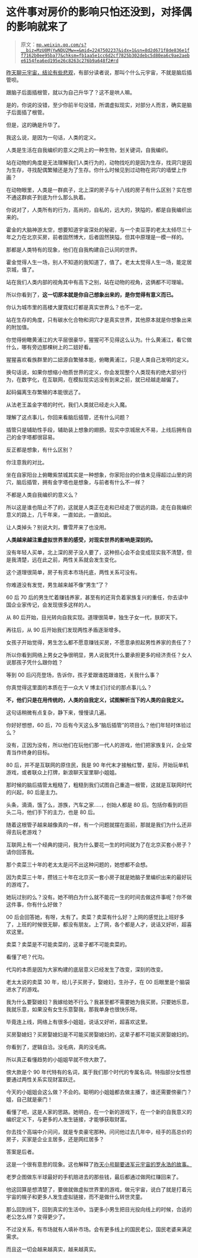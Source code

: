 # 这件事对房价的影响只怕还没到，对择偶的影响就来了

> 原文：[`mp.weixin.qq.com/s?__biz=MzU0MjYwNDU2Mw==&mid=2247502237&idx=1&sn=8d2d671f8de836e1ff7162b0ee95ba77&chksm=fb1aa5e1cc6d2cf7825b302debc5d80ea6c9ae2aebe6154fea6ed195e26c8263c276b9a648f2#rd`](http://mp.weixin.qq.com/s?__biz=MzU0MjYwNDU2Mw==&mid=2247502237&idx=1&sn=8d2d671f8de836e1ff7162b0ee95ba77&chksm=fb1aa5e1cc6d2cf7825b302debc5d80ea6c9ae2aebe6154fea6ed195e26c8263c276b9a648f2#rd)

[昨天聊元宇宙，结论有些悲观](http://mp.weixin.qq.com/s?__biz=MzU0MjYwNDU2Mw==&mid=2247502229&idx=1&sn=4c4467fe4f2364796c442ec962267180&chksm=fb1aa5e9cc6d2cffd82f52f19a847cf31260bd5097a1da6fa8ec6f9d15b8e119da4009241845&scene=21#wechat_redirect)，有部分读者说，那叫个什么元宇宙，不就是脑后插管呗。

跟脑子后面插根管，就以为自己升华了？这不是哄人嘛。

是的，你说的没错，至少你前半句没错，所谓虚拟现实，对部分人而言，确实是脑子后面插了根管。

但是，这的确是升华了。

我这么说，是因为一句话，人类的定义。

人类是生活在自我编织的意义之网上的一种生物，划关键词，自我编织。

站在动物的角度是无法理解我们人类行为的，动物找吃的是因为生存，找洞穴是因为生存，寻找配偶繁殖还是为了生存。你什么时候见到过动物在洞穴的墙壁上作画？

在动物眼里，人类是一群疯子，北上深的房子与十八线的房子有什么区别？实在想不通这群疯子到底为什么那么执着。

你说对了，人类所有的行为，高尚的，自私的，远大的，狭隘的，都是自我编织出来的。

霍金的大脑神游太空，想要知道宇宙深处的秘密，与一个卖豆芽的老太太倾尽三十年之力在北京买房，前者固然博大，后者固然狭隘，但其中原理是一模一样的。

那都是人类特有的现象，他们在自我构建自己认同的世界。

霍金觉得人生一场，别人不知道的我知道了，值了。老太太觉得人生一场，能定居京城，值了。

站在我们人类内部的视角其中有高下之别，站在动物的视角，这俩都不可理喻。

所以你看到了，**这一切原本就是你自己想象出来的，是你觉得有意义而已。** 

你认为城市里的高楼大厦霓虹灯都是真实世界么？也不一定。

站在生存的角度，只有碳水化合物和洞穴才是真实世界，其他原本就是你想象出来的附加值。

你觉得俯瞰黄浦江的大平层很豪华，猩猩可不见得这么认为。什么黄浦江，看它做什么，哪有旁边那棵树上的二妞好看。

猩猩喜欢看族群里的二妞源自繁殖本能，俯瞰黄浦江，只是人类自己发明的定义。

换句话说，如果你想缩小物质世界的定义，你会发现整个人类现有的绝大部分行为，在数字化，在互联网，在模拟现实远没有到来之前，就已经越走越偏了。

起码偏离生存繁殖的本能很远了。

从法老王盖金字塔的时代，我们人类就已经走火入魔。

理解了这点事儿，你回来看脑后插管，还有什么问题？

插管只是辅助性手段，辅助装上想象的翅膀。现实中京城居大不易，上线后拥有自己的金字塔都很容易。

反正都是想象，有什么区别？

你注意我的对比。

坐在自家阳台上俯瞰紫禁城其实是一种想象，你家阳台的价值未见得超过山里的洞穴，脑后插管，拥有金字塔也是想象，与前者有什么不一样？

不都是人类自我编织的意义么？

所以这是谁也阻止不了的，这就是人类正在走和已经走了很远的路，走在自我编织意义的路上，几千年来，一直如此，一直如此。

让人类掉头？别说大刘，曹雪芹来了也没用。

**人类越来越注重虚拟世界里的感受，对现实世界的影响是深刻的。**

没有年轻人买单，北上深的房子没人要了，这种担心会不会变成现实我不清楚，但是我清楚，远在此之前，两性关系就会发生变化。

这个道理很简单，房子有资本市场托底，两性关系可没有。

你难道没有发觉，男生越来越不像“男生”了？

60 后 70 后的男生忙着赚钱养家，甚至有的还背负着家族复兴的重任，你去读中国企业家传记，会发现很多这样的人。

从 80 后开始，目光转向自我实现。道理很简单，独生子女一代，朕即天下。

再往后，从 90 后开始我们发现两性矛盾逐渐增多。

女孩子开始觉得，男生怎么都不愿意赚钱买房，不愿意承担起男性养家的责任了？

所以你看到网络上男女之争很明显，男人说我凭什么要承担更多的经济责任？女人说那孩子凭什么跟你姓？

等到 00 后闪亮登场，告诉你，孩子爱跟谁姓跟谁姓，关我什么事？

你真觉得这里面的本质在于一众大 V 博主们讨论的那点事儿么？

**不，他们只是在用传统的，人类的自我定义，试图解析当下的人类的自我定义。**

这句话稍微有点复杂，静下来，慢慢读几遍。

你好好想想，60 后，70 后有今天这么多“脑后插管”的项目么？他们年轻时体验过么？

没有，正因为没有，所以他们在玩他们那一代人的游戏，他们把家族复兴，企业常青当作终身的目标。

80 后，并不是互联网的原住民，我是 90 年代末才接触红警，星际，开始玩单机游戏，或者联众上打牌，新浪聊天室里聊小姐姐。

那时候的脑后插管太粗糙了，粗糙到我们试图自己重造一根管，这就是互联网时代的兴起，80 后是主力。

头条，滴滴，饿了么，游族，汽车之家.....，创始人都是 80 后。包括你看到的巨头二马，他们手下的主力，也是 80 后。

随着这根管子越来越像真的一样，有一个问题就摆在面前，那就是我们为什么还非得去玩老游戏？

互联网上有一个经典的提问，我为什么要花一生的时间就为了在北京买套小房子？请你回答我。

那个卖菜三十年的老太太是问不出这种问题的，她想都不会想。

因为卖菜三十年，攒钱三十年在北京买一套小房子就是她脑子里编织出来的最好玩的游戏了。

她玩过别的么？没有。她不明白为什么就不能花一生的时间去做这件事呢？你不做这件事，你有什么好做？

00 后会回答她，有呀，太有了。卖菜？卖菜有什么好？上网的感觉比上班好多了，上班的时候很无聊，都没有朋友。上了网，各个都是人才，说话又好听，超喜欢这里。

卖菜？卖菜是不可能卖菜的，这辈子都不可能卖菜的。

看懂了吧？代沟。

代沟的本质是因为大家构建的底层意义已经发生了改变，深刻的改变。

老太太说的卖菜 30 年，给儿子买房子，娶媳妇，生孙子，在 00 后眼里是个脑袋进水了的游戏。

我为什么要娶媳妇？我嫁给她不行么？我甚至都不需要她为我买房。只要她乐意，我就乐意，如果没有女生乐意娶我，那我单身也很快乐呀。

毕竟连上线，网络上有很多小姐姐，说话又好听，超喜欢这里。

买房娶媳妇？买房娶媳妇是不可能买房娶媳妇的，这辈子都不可能买房娶媳妇的。

你看到了，逻辑自洽。没毛病，真的没毛病。

所以真正看懂趋势的小姐姐早就不傍大款了。

傍大款是个 90 年代特有的名词，属于我们那个时代的专属名词。特指部分女性想要通过两性关系实现财富跃迁。

今天的小姐姐会这么做？不会的。聪明的小姐姐都去做主播了，谁还需要傍豪门？姐，自己就是豪门！

看懂了吧，这是人家的思路。她明白，在一个新的游戏下，在一个新的自我意义的编织定义下，与更多的人发生链接，才能够获取财富。

你去找个高端中介问问，就是专卖豪宅那种。问问他过去几年中，经手的高总价的房子，买家是企业主居多，还是网红居多？

答案是后者。

这是一个很有意思的现象。这也解释了[昨天小号聊要进军元宇宙的罗永浩的故事。](http://mp.weixin.qq.com/s?__biz=MzU3NDc5Nzc0NQ==&mid=2247509120&idx=1&sn=e5dbdf53e50c1f7b1a97584d43b95ab4&chksm=fd2e065eca598f486a86fed450f903c578a344ec06940178f24482f943c5e776b7f54966f410&scene=21#wechat_redirect)

老罗企图做东半球最好的手机赔进去的那些钱，最后都通过做网红赚回来了。

他这回算是想清楚了，要做就做虚拟世界里的游戏，做元宇宙，说白了就是打着元宇宙的幌子和更多人发生虚拟链接，而不是做什么转世灵童。

那么回到线下，回到真实的生活中。当更多小男生把目光投向线上的时候，合适的老公怎么样？变得更少了。

不过没关系，有市场就有人填补市场。会有更多线上的国民老公，国民老婆来满足需求。

而且这一切会越来越真实，越来越真实。